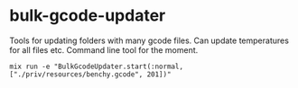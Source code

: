 # bulk-gcode-updater

Tools for updating folders with many gcode files.
Can update temperatures for all files etc.
Command line tool for the moment.

`mix run -e "BulkGcodeUpdater.start(:normal, ["./priv/resources/benchy.gcode", 201])"`